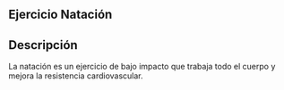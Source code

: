 ## Ejercicio Natación

## Descripción
La natación es un ejercicio de bajo impacto que trabaja todo el cuerpo y mejora la resistencia cardiovascular.